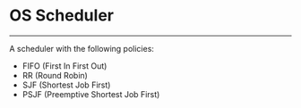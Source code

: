 # OS Scheduler
<hr>

A scheduler with the following policies:

- FIFO (First In First Out)
- RR (Round Robin)
- SJF (Shortest Job First)
- PSJF (Preemptive Shortest Job First)